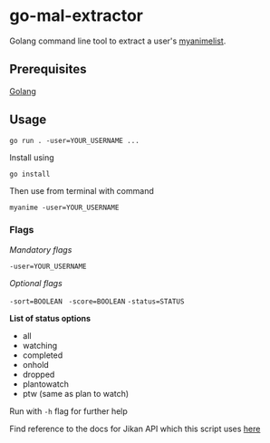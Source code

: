 # go-mal-extractor

Golang command line tool to extract a user's [myanimelist](https://myanimelist.net/).

## Prerequisites
[Golang](https://golang.org/)
## Usage
`go run . -user=YOUR_USERNAME ...`

Install using

`go install`

Then use from terminal with command

`myanime -user=YOUR_USERNAME`

### Flags
*Mandatory flags*

`-user=YOUR_USERNAME`

*Optional flags*

`-sort=BOOLEAN `
`-score=BOOLEAN`
`-status=STATUS`

  **List of status options**
* all
* watching
* completed
* onhold
* dropped
* plantowatch
* ptw (same as plan to watch)

Run with  `-h` flag for further help

Find reference to the docs for Jikan API which this script uses [here](https://jikan.docs.apiary.io/)